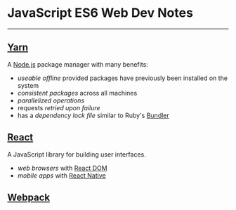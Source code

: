 # JavaScript ES6 Web Dev Notes

----
## [Yarn](https://yarnpkg.com/en/)
A [Node.js](https://nodejs.org/en/) package manager with many benefits:

* *useable offline* provided packages have previously been installed on the system
* *consistent packages* across all machines
* *parallelized operations*
* requests *retried upon failure*
* has a *dependency lock file* similar to Ruby's [Bundler](http://bundler.io/)

## [React](https://facebook.github.io/react/)

A JavaScript library for building user interfaces.

* *web browsers* with [React DOM](https://facebook.github.io/react/docs/react-dom.html)
* *mobile apps* with [React Native](https://facebook.github.io/react-native/)


## [Webpack](https://webpack.github.io/)


